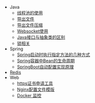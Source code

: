 * Java
  * [线程池的使用](/Java/Thread-1.md)
  * [导出文件](/Java/export.md)
  * [导出文件压缩](/Java/export-compress.md)
  * [Websocket使用](Java/websocket-1.md)
  * [Java接口与抽象类的区别](/Java/Java-1.md)
  * [锁相关](/Java/lock-1.md)
* Spring
  * [Spring启动时执行指定方法的几种方式](/Spring/spring-1.md)
  * [Spring容器中Bean的生命周期](/Spring/spring-2.md)
  * [SpringBoot自动配置实现原理](/Spring/spring-3.md)
* [Redis](/Redis/redis-1.md)
* Web
  * [https证书申请工具](/web/acme-sh.md)
  * [Nginx配置文件模版](/web/Nginx-Template-1.md)
  * [Docker 监控](/web/DockerMonitor.md)
